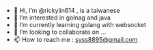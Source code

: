 - 👋 Hi, I’m @rickylin614 , is a taiwanese
- 👀 I’m interested in golnag and java
- 🌱 I’m currently learning golang with websocket
- 💞️ I’m looking to collaborate on ...
- 📫 How to reach me : syss8895@gmail.com

<!---
rickylin614/rickylin614 is a ✨ special ✨ repository because its `README.md` (this file) appears on your GitHub profile.
You can click the Preview link to take a look at your changes.
--->
